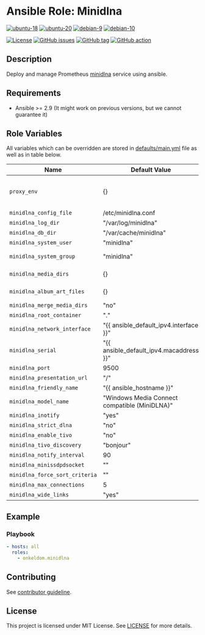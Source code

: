 # Ansible Role: Minidlna

[![ubuntu-18](https://img.shields.io/badge/ubuntu-18.x-orange?style=flat&logo=ubuntu)](https://ubuntu.com/)
[![ubuntu-20](https://img.shields.io/badge/ubuntu-20.x-orange?style=flat&logo=ubuntu)](https://ubuntu.com/)
[![debian-9](https://img.shields.io/badge/debian-9.x-orange?style=flat&logo=debian)](https://www.debian.org/)
[![debian-10](https://img.shields.io/badge/debian-10.x-orange?style=flat&logo=debian)](https://www.debian.org/)

[![License](https://img.shields.io/badge/license-MIT%20License-brightgreen.svg?style=flat)](https://opensource.org/licenses/MIT)
[![GitHub issues](https://img.shields.io/github/issues/OnkelDom/ansible-role-minidlna?style=flat)](https://github.com/OnkelDom/ansible-role-minidlna/issues)
[![GitHub tag](https://img.shields.io/github/tag/OnkelDom/ansible-role-minidlna.svg?style=flat)](https://github.com/OnkelDom/ansible-role-minidlna/tags)
[![GitHub action](https://github.com/OnkelDom/ansible-role-minidlna/workflows/ansible-lint/badge.svg)](https://github.com/OnkelDom/ansible-role-minidlna)

## Description

Deploy and manage Prometheus [minidlna](https://help.ubuntu.com/community/MiniDLNA) service using ansible.

## Requirements

- Ansible >= 2.9 (It might work on previous versions, but we cannot guarantee it)

## Role Variables

All variables which can be overridden are stored in [defaults/main.yml](defaults/main.yml) file as well as in table below.

| Name           | Default Value | Description                        |
| -------------- | ------------- | -----------------------------------|
| `proxy_env` | {} | Proxy environment variables for Client|
| `minidlna_config_file` | /etc/minidlna.conf | Config path |
| `minidlna_log_dir` | "/var/log/minidlna" | Log path |
| `minidlna_db_dir` | "/var/cache/minidlna" | DB dir |
| `minidlna_system_user` | "minidlna" | Default user |
| `minidlna_system_group` | "minidlna" | Default group |
| `minidlna_media_dirs` | {} | Media directorys |
| `minidlna_album_art_files` | {} | Album art filenames |
| `minidlna_merge_media_dirs` | "no" |  |
| `minidlna_root_container` | "." |  |
| `minidlna_network_interface` | "{{ ansible_default_ipv4.interface }}" |  |
| `minidlna_serial` | "{{ ansible_default_ipv4.macaddress }}" |  |
| `minidlna_port` | 9500 |  |
| `minidlna_presentation_url` | "/" |  |
| `minidlna_friendly_name` | "{{ ansible_hostname }}" |  |
| `minidlna_model_name` | "Windows Media Connect compatible (MiniDLNA)" |  |
| `minidlna_inotify` | "yes" |  |
| `minidlna_strict_dlna` | "no" |  |
| `minidlna_enable_tivo` | "no" |  |
| `minidlna_tivo_discovery` | "bonjour" |  |
| `minidlna_notify_interval` | 90 |  |
| `minidlna_minissdpdsocket` | "" |  |
| `minidlna_force_sort_criteria` | "" |  |
| `minidlna_max_connections` | 5 |  |
| `minidlna_wide_links` | "yes" |  |

## Example

### Playbook

```yaml
- hosts: all
  roles:
    - onkeldom.minidlna
```

## Contributing

See [contributor guideline](CONTRIBUTING.md).

## License

This project is licensed under MIT License. See [LICENSE](/LICENSE) for more details.
